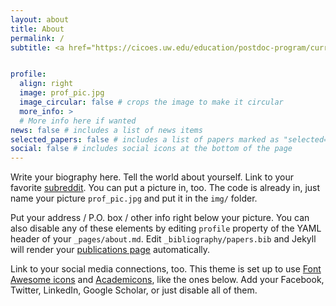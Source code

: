 ```yaml
---
layout: about
title: About
permalink: /
subtitle: <a href="https://cicoes.uw.edu/education/postdoc-program/current-postdoctoral-researchers/">University of Washington</a>, <a href="https://www.pmel.noaa.gov/ocs/people">NOAA Pacific Marine Environment Laboratory</a> <i>He hiringa hangarau, he oranga tangata.</i>


profile:
  align: right
  image: prof_pic.jpg
  image_circular: false # crops the image to make it circular
  more_info: >
  # More info here if wanted
news: false # includes a list of news items
selected_papers: false # includes a list of papers marked as "selected={true}"
social: false # includes social icons at the bottom of the page
---
```


Write your biography here. Tell the world about yourself. Link to your favorite [subreddit](http://reddit.com). You can put a picture in, too. The code is already in, just name your picture `prof_pic.jpg` and put it in the `img/` folder.

Put your address / P.O. box / other info right below your picture. You can also disable any of these elements by editing `profile` property of the YAML header of your `_pages/about.md`. Edit `_bibliography/papers.bib` and Jekyll will render your [publications page](/al-folio/publications/) automatically.

Link to your social media connections, too. This theme is set up to use [Font Awesome icons](https://fontawesome.com/) and [Academicons](https://jpswalsh.github.io/academicons/), like the ones below. Add your Facebook, Twitter, LinkedIn, Google Scholar, or just disable all of them.
